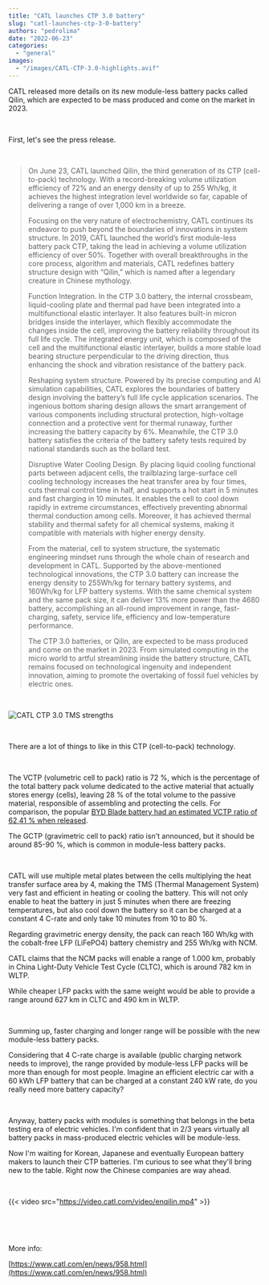 ```yaml
---
title: "CATL launches CTP 3.0 battery"
slug: "catl-launches-ctp-3-0-battery"
authors: "pedrolima"
date: "2022-06-23"
categories: 
  - "general"
images: 
  - "/images/CATL-CTP-3.0-highlights.avif"
---
```


CATL released more details on its new module-less battery packs called Qilin, which are expected to be mass produced and come on the market in 2023.

 

First, let's see the press release.

 

> On June 23, CATL launched Qilin, the third generation of its CTP (cell-to-pack) technology. With a record-breaking volume utilization efficiency of 72% and an energy density of up to 255 Wh/kg, it achieves the highest integration level worldwide so far, capable of delivering a range of over 1,000 km in a breeze.
> 
> Focusing on the very nature of electrochemistry, CATL continues its endeavor to push beyond the boundaries of innovations in system structure. In 2019, CATL launched the world’s first module-less battery pack CTP, taking the lead in achieving a volume utilization efficiency of over 50%. Together with overall breakthroughs in the core process, algorithm and materials, CATL redefines battery structure design with “Qilin,” which is named after a legendary creature in Chinese mythology.
> 
> Function Integration. In the CTP 3.0 battery, the internal crossbeam, liquid-cooling plate and thermal pad have been integrated into a multifunctional elastic interlayer. It also features built-in micron bridges inside the interlayer, which flexibly accommodate the changes inside the cell, improving the battery reliability throughout its full life cycle. The integrated energy unit, which is composed of the cell and the multifunctional elastic interlayer, builds a more stable load bearing structure perpendicular to the driving direction, thus enhancing the shock and vibration resistance of the battery pack.
> 
> Reshaping system structure. Powered by its precise computing and AI simulation capabilities, CATL explores the boundaries of battery design involving the battery’s full life cycle application scenarios. The ingenious bottom sharing design allows the smart arrangement of various components including structural protection, high-voltage connection and a protective vent for thermal runaway, further increasing the battery capacity by 6%. Meanwhile, the CTP 3.0 battery satisfies the criteria of the battery safety tests required by national standards such as the bollard test.
> 
> Disruptive Water Cooling Design. By placing liquid cooling functional parts between adjacent cells, the trailblazing large-surface cell cooling technology increases the heat transfer area by four times, cuts thermal control time in half, and supports a hot start in 5 minutes and fast charging in 10 minutes. It enables the cell to cool down rapidly in extreme circumstances, effectively preventing abnormal thermal conduction among cells. Moreover, it has achieved thermal stability and thermal safety for all chemical systems, making it compatible with materials with higher energy density.
> 
> From the material, cell to system structure, the systematic engineering mindset runs through the whole chain of research and development in CATL. Supported by the above-mentioned technological innovations, the CTP 3.0 battery can increase the energy density to 255Wh/kg for ternary battery systems, and 160Wh/kg for LFP battery systems. With the same chemical system and the same pack size, it can deliver 13% more power than the 4680 battery, accomplishing an all-round improvement in range, fast-charging, safety, service life, efficiency and low-temperature performance.
> 
> The CTP 3.0 batteries, or Qilin, are expected to be mass produced and come on the market in 2023. From simulated computing in the micro world to artful streamlining inside the battery structure, CATL remains focused on technological ingenuity and independent innovation, aiming to promote the overtaking of fossil fuel vehicles by electric ones.

 

![CATL CTP 3.0 TMS strengths](images/CATL-CTP-3.0-TMS-strengths.avif)

 

There are a lot of things to like in this CTP (cell-to-pack) technology.

 

The VCTP (volumetric cell to pack) ratio is 72 %, which is the percentage of the total battery pack volume dedicated to the active material that actually stores energy (cells), leaving 28 % of the total volume to the passive material, responsible of assembling and protecting the cells. For comparison, the popular [BYD Blade battery had an estimated VCTP ratio of 62,41 % when released](/2020/05/26/byd-blade-prismatic-battery-cell-specs-possibilities/).

The GCTP (gravimetric cell to pack) ratio isn't announced, but it should be around 85-90 %, which is common in module-less battery packs.

 

CATL will use multiple metal plates between the cells multiplying the heat transfer surface area by 4, making the TMS (Thermal Management System) very fast and efficient in heating or cooling the battery. This will not only enable to heat the battery in just 5 minutes when there are freezing temperatures, but also cool down the battery so it can be charged at a constant 4 C-rate and only take 10 minutes from 10 to 80 %.

Regarding gravimetric energy density, the pack can reach 160 Wh/kg with the cobalt-free LFP (LiFePO4) battery chemistry and 255 Wh/kg with NCM.

CATL claims that the NCM packs will enable a range of 1.000 km, probably in China Light-Duty Vehicle Test Cycle (CLTC), which is around 782 km in WLTP.

While cheaper LFP packs with the same weight would be able to provide a range around 627 km in CLTC and 490 km in WLTP.

 

Summing up, faster charging and longer range will be possible with the new module-less battery packs.

Considering that 4 C-rate charge is available (public charging network needs to improve), the range provided by module-less LFP packs will be more than enough for most people. Imagine an efficient electric car with a 60 kWh LFP battery that can be charged at a constant 240 kW rate, do you really need more battery capacity?

 

Anyway, battery packs with modules is something that belongs in the beta testing era of electric vehicles. I'm confident that in 2/3 years virtually all battery packs in mass-produced electric vehicles will be module-less.

Now I'm waiting for Korean, Japanese and eventually European battery makers to launch their CTP batteries. I'm curious to see what they'll bring new to the table. Right now the Chinese companies are way ahead.

 

{{< video src="https://video.catl.com/video/enqilin.mp4" >}}

 

 

More info:

[https://www.catl.com/en/news/958.html](https://www.catl.com/en/news/958.html)
